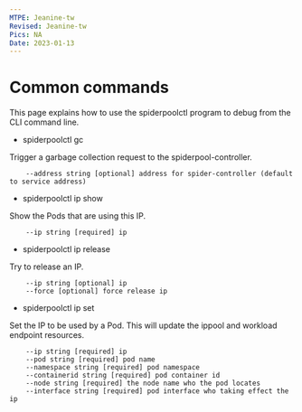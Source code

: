 ```yaml
---
MTPE: Jeanine-tw
Revised: Jeanine-tw
Pics: NA
Date: 2023-01-13
---
```


# Common commands

This page explains how to use the spiderpoolctl program to debug from the CLI command line.

- spiderpoolctl gc

Trigger a garbage collection request to the spiderpool-controller.

```shell
    --address string [optional] address for spider-controller (default to service address)
```

- spiderpoolctl ip show

Show the Pods that are using this IP. 

```shell
    --ip string [required] ip
```

- spiderpoolctl ip release

Try to release an IP.

```shell
    --ip string [optional] ip
    --force [optional] force release ip
```

- spiderpoolctl ip set

Set the IP to be used by a Pod. This will update the ippool and workload endpoint resources.

```shell
    --ip string [required] ip
    --pod string [required] pod name
    --namespace string [required] pod namespace
    --containerid string [required] pod container id
    --node string [required] the node name who the pod locates
    --interface string [required] pod interface who taking effect the ip
```

